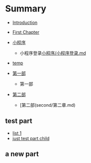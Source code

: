 # Summary

* [Introduction](README.md)
* [First Chapter](chapter1.md)
* [小程序](xiao-cheng-xu.md)
  * 小程序登录[小程序/小程序登录.md](//小程序/小程序登录.md)

* [temp](temp.md)
* [第一部](first/第一步序言.md)
  * 第一部
* [第二部](second/第二部序言.md)
  * \[第二部\(second/第二章.md\)

## test part

* [list 1](list-1.md)
* [just test part child](just-test-part-child.md)

## a new part



